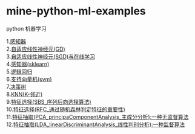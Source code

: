 # mine-python-ml-examples
python 机器学习

1.[感知器](https://github.com/quoniammm/mine-python-ml-examples/tree/master/MLP) <br>
2.[自适应线性神经元(GD)](https://github.com/quoniammm/mine-python-ml-examples/tree/master/Adaline/AdaGD) <br>
3.[自适应线性神经元(SGD)与在线学习](https://github.com/quoniammm/mine-python-ml-examples/tree/master/Adaline/AdaSGD) <br>
4.[感知器(sklearn)](https://github.com/quoniammm/mine-python-ml-examples/tree/master/sklearn-examples) <br>
5.[逻辑回归](https://github.com/quoniammm/mine-python-ml-examples/tree/master/sklearn-examples) <br>
6.[支持向量机(svm)](https://github.com/quoniammm/mine-python-ml-examples/tree/master/sklearn-examples) <br>
7.[决策树](https://github.com/quoniammm/mine-python-ml-examples/tree/master/sklearn-examples) <br>
8.[KNN(K-邻近)](https://github.com/quoniammm/mine-python-ml-examples/tree/master/sklearn-examples) <br>
9.[特征选择(SBS_序列后向选择算法)](https://github.com/quoniammm/mine-python-ml-examples/tree/master/SBS) <br>
10.[特征选择(RFC_通过随机森林判定特征的重要性)](https://github.com/quoniammm/mine-python-ml-examples/tree/master/RFC) <br>
11.[特征抽取(PCA_principaComponentAnalysis_主成分分析):一种无监督算法](https://github.com/quoniammm/mine-python-ml-examples/tree/master/PCA) <br>
12.[特征抽取(LDA_linearDiscriminantAnalysis_线性判别分析):一种监督算法](https://github.com/quoniammm/mine-python-ml-examples/tree/master/LDA) <br>


